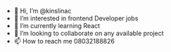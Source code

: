 - 👋 Hi, I’m @kinslinac
- 👀 I’m interested in frontend Developer jobs
- 🌱 I’m currently learning React
- 💞️ I’m looking to collaborate on any available project
- 📫 How to reach me 08032188826

<!---
kinslinac/kinslinac is a ✨ special ✨ repository because its `README.md` (this file) appears on your GitHub profile.
You can click the Preview link to take a look at your changes.
--->

